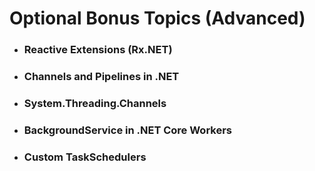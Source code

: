 # Optional Bonus Topics (Advanced)
- ### Reactive Extensions (Rx.NET)
- ### Channels and Pipelines in .NET
- ### System.Threading.Channels
- ### BackgroundService in .NET Core Workers
- ### Custom TaskSchedulers
